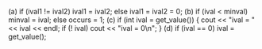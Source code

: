 (a)
if (ival1 != ival2)
   ival1 = ival2;
else ival1 = ival2 = 0;
(b)
if (ival < minval)
   minval = ival;
else
   occurs = 1;
(c)
if (int ival = get_value()) {
    cout << "ival = " << ival << endl;
    if (! ival)
       cout << "ival = 0\n";
}
(d)
if (ival == 0)
   ival = get_value();
